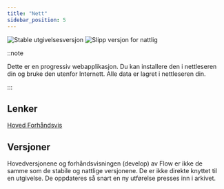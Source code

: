 ```yaml
---
title: "Nett"
sidebar_position: 5
---
```


![Stable utgivelsesversjon](https://img.shields.io/badge/dynamic/yaml?color=c4840d&label=Stable&query=%24.version&url=https%3A%2F%2Fraw.githubusercontent.com%2FLinwoodCloud%2FFlow%2Fstable%2Fapp%2Fpubspec.yaml&style=for-the-badge) ![Slipp versjon for nattlig](https://img.shields.io/badge/dynamic/yaml?color=f7d28c&label=Nightly&query=%24.version&url=https%3A%2F%2Fraw.githubusercontent.com%2FLinwoodCloud%2FFlow%2Fnightly%2Fapp%2Fpubspec.yaml&style=for-the-badge)

::note

Dette er en progressiv webapplikasjon. Du kan installere den i nettleseren din og bruke den utenfor Internett. Alle data er lagret i nettleseren din.

:::


## Lenker

<div className="row margin-bottom--lg padding--sm">
<a className="button button--outline button--info button--lg margin--sm" href="https://flow.linwood.dev">
  Hoved
</a>
<a className="button button--outline button--danger button--lg margin--sm" href="https://preview.flow.linwood.dev">
  Forhåndsvis
</a>
</div>

## Versjoner

Hovedversjonene og forhåndsvisningen (develop) av Flow er ikke de samme som de stabile og nattlige versjonene. De er ikke direkte knyttet til en utgivelse. De oppdateres så snart en ny utførelse presses inn i arkivet.
